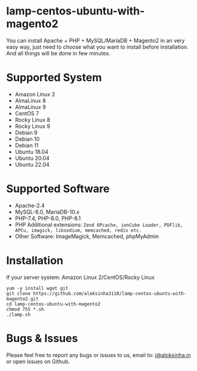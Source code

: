 # lamp-centos-ubuntu-with-magento2
You can install Apache + PHP + MySQL/MariaDB + Magento2 in an very easy way, just need to choose what you want to install before installation. And all things will be done in few minutes.

# Supported System
* Amazon Linux 2
* AlmaLinux 8
* AlmaLinux 9
* CentOS 7
* Rocky Linux 8
* Rocky Linux 9
* Debian 9
* Debian 10
* Debian 11
* Ubuntu 18.04
* Ubuntu 20.04
* Ubuntu 22.04

# Supported Software

* Apache-2.4 
* MySQL-8.0, MariaDB-10.x
* PHP-7.4, PHP-8.0, PHP-8.1
* PHP Additional extensions: ```Zend OPcache, ionCube Loader, PDFlib, APCu, imagick, libsodium, memcached, redis etc. ```
* Other Software: ImageMagick, Memcached, phpMyAdmin

# Installation

If your server system: Amazon Linux 2/CentOS/Rocky Linux
```
yum -y install wget git
git clone https://github.com/aloksinha3110/lamp-centos-ubuntu-with-magento2.git
cd lamp-centos-ubuntu-with-magento2
chmod 755 *.sh
./lamp.sh
```

# Bugs & Issues
Please feel free to report any bugs or issues to us, email to: i@aloksinha.in or open issues on Github.

